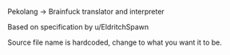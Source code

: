 Pekolang -> Brainfuck translator and interpreter

Based on specification by u/EldritchSpawn

Source file name is hardcoded, change to what you want it to be.